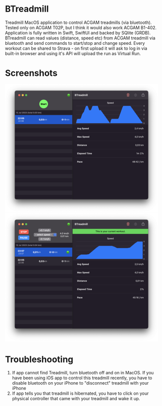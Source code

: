# BTreadmill
Treadmill MacOS application to control ACGAM treadmills (via bluetooth). Tested only on ACGAM T02P, but I think it would also work ACGAM B1-402. 
Application is fully written in Swift, SwiftUI and backed by SQlite (GRDB).
BTreadmill can read values (distance, speed etc) from ACGAM treadmill via bluetooth and send commands to start/stop and change speed.
Every workout can be shared to Strava - on first upload it will ask to log in via built-in browser and using it's API will upload the run as Virtual Run.

# Screenshots
![Screenshot of BTreadmill app 1](/Screenshots/BTreadmill01.png?raw=true)
![Screenshot of BTreadmill app 2](/Screenshots/BTreadmill02.png?raw=true)

# Troubleshooting
1. If app cannot find Treadmill, turn bluetooth off and on in MacOS. If you have been using iOS app to control this treadmill recently, you have to disable bluetooth on your iPhone to "disconnect" treadmill with your iPhone
2. If app tells you that treadmill is hibernated, you have to click on your physical controller that came with your treadmill and wake it up.